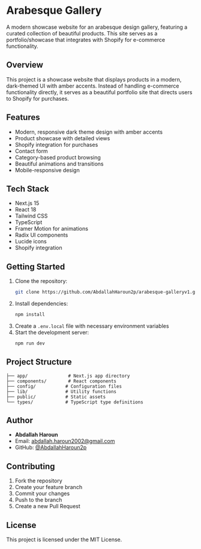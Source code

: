 # Arabesque Gallery

A modern showcase website for an arabesque design gallery, featuring a curated collection of beautiful products. This site serves as a portfolio/showcase that integrates with Shopify for e-commerce functionality.

## Overview

This project is a showcase website that displays products in a modern, dark-themed UI with amber accents. Instead of handling e-commerce functionality directly, it serves as a beautiful portfolio site that directs users to Shopify for purchases.

## Features

- Modern, responsive dark theme design with amber accents
- Product showcase with detailed views
- Shopify integration for purchases
- Contact form
- Category-based product browsing
- Beautiful animations and transitions
- Mobile-responsive design

## Tech Stack

- Next.js 15
- React 18
- Tailwind CSS
- TypeScript
- Framer Motion for animations
- Radix UI components
- Lucide icons
- Shopify integration

## Getting Started

1. Clone the repository:
   ```bash
   git clone https://github.com/AbdallahHaroun2p/arabesque-galleryv1.git
   ```
2. Install dependencies:
   ```bash
   npm install
   ```
3. Create a `.env.local` file with necessary environment variables
4. Start the development server:
   ```bash
   npm run dev
   ```

## Project Structure

```
├── app/               # Next.js app directory
├── components/        # React components
├── config/           # Configuration files
├── lib/              # Utility functions
├── public/           # Static assets
└── types/            # TypeScript type definitions
```

## Author

- **Abdallah Haroun**
- Email: abdallah.haroun2002@gmail.com
- GitHub: [@AbdallahHaroun2p](https://github.com/AbdallahHaroun2p)

## Contributing

1. Fork the repository
2. Create your feature branch
3. Commit your changes
4. Push to the branch
5. Create a new Pull Request

## License

This project is licensed under the MIT License. 